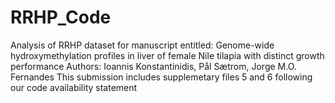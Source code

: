 # RRHP_Code
Analysis of RRHP dataset for manuscript entitled: Genome-wide hydroxymethylation profiles in liver of female Nile tilapia with distinct growth performance
Authors: Ioannis Konstantinidis, Pål Sætrom, Jorge M.O. Fernandes
This submission includes supplemetary files 5 and 6 following our code availability statement
